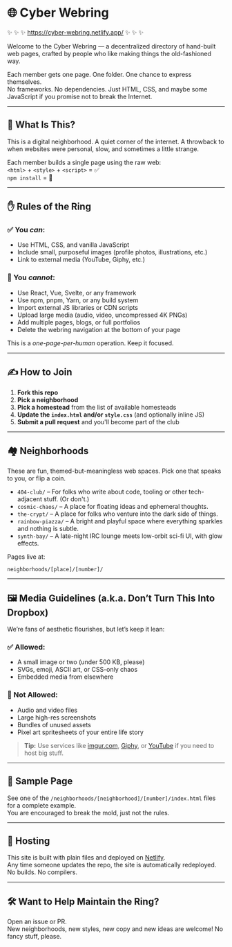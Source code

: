 # 🌐 Cyber Webring

✨ ✨ ✨ https://cyber-webring.netlify.app/ ✨ ✨ ✨

Welcome to the Cyber Webring — a decentralized directory of hand-built web pages, crafted by people who like making things the old-fashioned way.

Each member gets one page. One folder. One chance to express themselves.  
No frameworks. No dependencies. Just HTML, CSS, and maybe some JavaScript if you promise not to break the Internet.

---

## 🧠 What Is This?

This is a digital neighborhood. A quiet corner of the internet. A throwback to when websites were personal, slow, and sometimes a little strange.

Each member builds a single page using the raw web:  
`<html>` + `<style>` + `<script>` = ✅  
`npm install` = 🚫

---

## ✋ Rules of the Ring

### ✅ You _can_:

- Use HTML, CSS, and vanilla JavaScript
- Include small, purposeful images (profile photos, illustrations, etc.)
- Link to external media (YouTube, Giphy, etc.)

### 🚫 You _cannot_:

- Use React, Vue, Svelte, or any framework
- Use npm, pnpm, Yarn, or any build system
- Import external JS libraries or CDN scripts
- Upload large media (audio, video, uncompressed 4K PNGs)
- Add multiple pages, blogs, or full portfolios
- Delete the webring navigation at the bottom of your page

This is a _one-page-per-human_ operation. Keep it focused.

---

## ✍️ How to Join

1. **Fork this repo**
2. **Pick a neighborhood**
3. **Pick a homestead** from the list of available homesteads
4. **Update the `index.html` and/or `style.css`** (and optionally inline JS)
5. **Submit a pull request** and you'll become part of the club

---

## 🏘 Neighborhoods

These are fun, themed-but-meaningless web spaces. Pick one that speaks to you, or flip a coin.

- `404-club/` – For folks who write about code, tooling or other tech-adjacent stuff. (Or
  don't.)
- `cosmic-chaos/` – A place for floating ideas and ephemeral thoughts.
- `the-crypt/` – A place for folks who venture into the dark side of things.
- `rainbow-piazza/` – A bright and playful space where everything sparkles and nothing is subtle.
- `synth-bay/` – A late-night IRC lounge meets low-orbit sci-fi UI, with glow effects.

Pages live at:

```
neighborhoods/[place]/[number]/
```

---

## 🖼 Media Guidelines (a.k.a. Don’t Turn This Into Dropbox)

We’re fans of aesthetic flourishes, but let’s keep it lean:

### ✅ Allowed:

- A small image or two (under 500 KB, please)
- SVGs, emoji, ASCII art, or CSS-only chaos
- Embedded media from elsewhere

### 🚫 Not Allowed:

- Audio and video files
- Large high-res screenshots
- Bundles of unused assets
- Pixel art spritesheets of your entire life story

> **Tip:** Use services like [imgur.com](https://imgur.com), [Giphy](https://giphy.com), or [YouTube](https://youtube.com) if you need to host big stuff.

---

## 🧪 Sample Page

See one of the `/neighborhoods/[neighborhood]/[number]/index.html` files for a complete example.  
You are encouraged to break the mold, just not the rules.

---

## 🚀 Hosting

This site is built with plain files and deployed on [Netlify](https://netlify.com).  
Any time someone updates the repo, the site is automatically redeployed.  
No builds. No compilers.

---

## 🛠 Want to Help Maintain the Ring?

Open an issue or PR.  
New neighborhoods, new styles, new copy and new ideas are welcome!
No fancy stuff, please.
